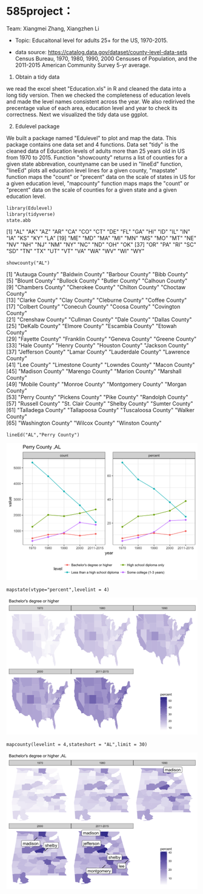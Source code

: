# 585project：

Team: Xiangmei Zhang, Xiangzhen Li

* Topic: Educaitonal level for adults 25+ for the US, 1970-2015.

* data source: https://catalog.data.gov/dataset/county-level-data-sets
Census Bureau, 1970, 1980, 1990, 2000 Censuses of Population, and the 2011-2015 American Community Survey 5-yr average.	

1. Obtain a tidy data

we read the excel sheet "Education.xls" in R and cleaned the data into a long tidy version. Then we checked the completeness of education levels and made the level names consistent across the year. We also redirived the precentage value of each area, education level and year to check its correctness. Next we visualized the tidy data use ggplot.

2. Edulevel package

We built a package named "Edulevel" to plot and map the data. This package contains one data set and 4 functions. Data set "tidy" is the cleaned data of Education levels of adults more than 25 years old in US from 1970 to 2015. Function "showcounty" returns a list of counties for a given state abbrevation, countyname can be used in "lineEd" function, "lineEd" plots all education level lines for a given county, "mapstate" function maps the "count" or "precent" data on the scale of states in US for a given education level, "mapcounty" function maps maps the "count" or "precent" data on the scale of counties for a given state and a given education level.

```{r}
library(Edulevel)
library(tidyverse)
state.abb
```
 [1] "AL" "AK" "AZ" "AR" "CA" "CO" "CT" "DE" "FL" "GA" "HI" "ID" "IL" "IN" "IA" "KS" "KY" "LA"
[19] "ME" "MD" "MA" "MI" "MN" "MS" "MO" "MT" "NE" "NV" "NH" "NJ" "NM" "NY" "NC" "ND" "OH" "OK"
[37] "OR" "PA" "RI" "SC" "SD" "TN" "TX" "UT" "VT" "VA" "WA" "WV" "WI" "WY"

```{r}
showcounty("AL")
```
 [1] "Autauga County"    "Baldwin County"    "Barbour County"    "Bibb County"      
 [5] "Blount County"     "Bullock County"    "Butler County"     "Calhoun County"   
 [9] "Chambers County"   "Cherokee County"   "Chilton County"    "Choctaw County"   
[13] "Clarke County"     "Clay County"       "Cleburne County"   "Coffee County"    
[17] "Colbert County"    "Conecuh County"    "Coosa County"      "Covington County"                   
[21] "Crenshaw County"   "Cullman County"    "Dale County"       "Dallas County"    
[25] "DeKalb County"     "Elmore County"     "Escambia County"   "Etowah County"    
[29] "Fayette County"    "Franklin County"   "Geneva County"     "Greene County"    
[33] "Hale County"       "Henry County"      "Houston County"    "Jackson County"   
[37] "Jefferson County"  "Lamar County"      "Lauderdale County" "Lawrence County"  
[41] "Lee County"        "Limestone County"  "Lowndes County"    "Macon County"     
[45] "Madison County"    "Marengo County"    "Marion County"     "Marshall County"  
[49] "Mobile County"     "Monroe County"     "Montgomery County" "Morgan County"    
[53] "Perry County"      "Pickens County"    "Pike County"       "Randolph County"  
[57] "Russell County"    "St. Clair County"  "Shelby County"     "Sumter County"    
[61] "Talladega County"  "Tallapoosa County" "Tuscaloosa County" "Walker County"    
[65] "Washington County" "Wilcox County"     "Winston County"

```{r}
lineEd("AL","Perry County")
```
![](readme_images/unnamed-chunk-3-1.png)<!-- -->

```{r}
mapstate(vtype="percent",levelint = 4)
```
![](readme_images/unnamed-chunk-4-1.png)<!-- -->

```{r}
mapcounty(levelint = 4,stateshort = "AL",limit = 30)
```
![](readme_images/unnamed-chunk-5-1.png)<!-- -->
